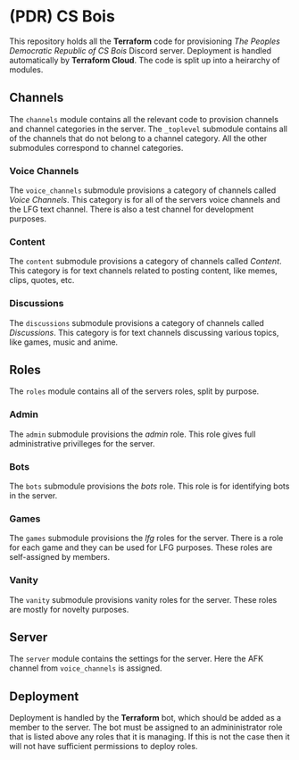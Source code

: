 # (PDR) CS Bois

This repository holds all the **Terraform** code for provisioning *The Peoples Democratic Republic of CS Bois* Discord server. Deployment is handled automatically by **Terraform Cloud**. The code is split up into a heirarchy of modules.

## Channels

The `channels` module contains all the relevant code to provision channels and channel categories in the server. The `_toplevel` submodule contains all of the channels that do not belong to a channel category. All the other submodules correspond to channel categories.

### Voice Channels

The `voice_channels` submodule provisions a category of channels called *Voice Channels*. This category is for all of the servers voice channels and the LFG text channel. There is also a test channel for development purposes.

### Content

The `content` submodule provisions a category of channels called *Content*. This category is for text channels related to posting content, like memes, clips, quotes, etc.

### Discussions

The `discussions` submodule provisions a category of channels called *Discussions*. This category is for text channels discussing various topics, like games, music and anime.

## Roles

The `roles` module contains all of the servers roles, split by purpose.

### Admin

The `admin` submodule provisions the *admin* role. This role gives full administrative privilleges for the server.

### Bots

The `bots` submodule provisions the *bots* role. This role is for identifying bots in the server.

### Games

The `games` submodule provisions the *lfg* roles for the server. There is a role for each game and they can be used for LFG purposes. These roles are self-assigned by members.

### Vanity

The `vanity` submodule provisions vanity roles for the server. These roles are mostly for novelty purposes.

## Server

The `server` module contains the settings for the server. Here the AFK channel from `voice_channels` is assigned.

## Deployment

Deployment is handled by the **Terraform** bot, which should be added as a member to the server. The bot must be assigned to an admininistrator role that is listed above any roles that it is managing. If this is not the case then it will not have sufficient permissions to deploy roles.
